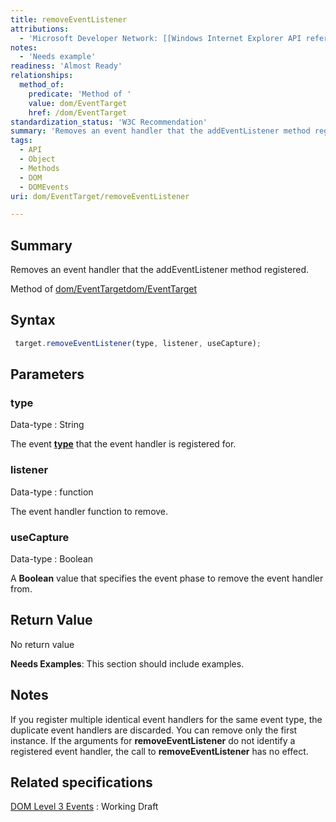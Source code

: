 ```yaml
---
title: removeEventListener
attributions:
  - 'Microsoft Developer Network: [[Windows Internet Explorer API reference](http://msdn.microsoft.com/en-us/library/ie/hh828809%28v=vs.85%29.aspx) Article]'
notes:
  - 'Needs example'
readiness: 'Almost Ready'
relationships:
  method_of:
    predicate: 'Method of '
    value: dom/EventTarget
    href: /dom/EventTarget
standardization_status: 'W3C Recommendation'
summary: 'Removes an event handler that the addEventListener method registered.'
tags:
  - API
  - Object
  - Methods
  - DOM
  - DOMEvents
uri: dom/EventTarget/removeEventListener

---
```

## Summary

Removes an event handler that the addEventListener method registered.

Method of [dom/EventTarget](/dom/EventTarget)[dom/EventTarget](/dom/EventTarget)

## Syntax

``` js
 target.removeEventListener(type, listener, useCapture);
```

## Parameters

### type

 Data-type
:   String

 The event [**type**](/dom/Event/type) that the event handler is registered for.

### listener

 Data-type
:   function

 The event handler function to remove.

### useCapture

 Data-type
:   Boolean

 A **Boolean** value that specifies the event phase to remove the event handler from.

## Return Value

No return value

**Needs Examples**: This section should include examples.

## Notes

If you register multiple identical event handlers for the same event type, the duplicate event handlers are discarded. You can remove only the first instance. If the arguments for **removeEventListener** do not identify a registered event handler, the call to **removeEventListener** has no effect.

## Related specifications

[DOM Level 3 Events](http://www.w3.org/TR/DOM-Level-3-Events/)
:   Working Draft
